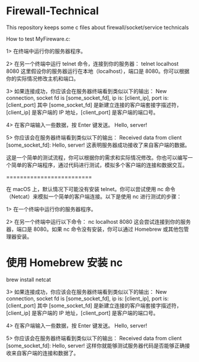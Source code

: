 # Firewall-Technical
This repository keeps some c files about firewall/socket/service technicals


How to test MyFireware.c:

1> 在终端中运行你的服务器程序。

2> 在另一个终端中运行 telnet 命令，连接到你的服务器：
telnet localhost 8080
这里假设你的服务器运行在本地（localhost），端口是 8080。你可以根据你的实际情况修改主机和端口。

3> 如果连接成功，你应该会在服务器终端看到类似以下的输出：
New connection, socket fd is [some_socket_fd], ip is: [client_ip], port is: [client_port]
其中 [some_socket_fd] 是新建立连接的客户端套接字描述符，[client_ip] 是客户端的 IP 地址，[client_port] 是客户端的端口号。

4> 在客户端输入一些数据，按 Enter 键发送。
Hello, server!

5> 你应该会在服务器终端看到类似以下的输出：
Received data from client [some_socket_fd]: Hello, server!
这表明服务器成功接收了来自客户端的数据。

这是一个简单的测试流程，你可以根据你的需求和实际情况修改。你也可以编写一个简单的客户端程序，通过代码进行测试，模拟多个客户端的连接和数据交互。



=========================

在 macOS 上，默认情况下可能没有安装 telnet。你可以尝试使用 nc 命令（Netcat）来模拟一个简单的客户端连接。以下是使用 nc 进行测试的步骤：

1> 在一个终端中运行你的服务器程序。

2> 在另一个终端中运行以下命令：
nc localhost 8080
这会尝试连接到你的服务器，端口是 8080。如果 nc 命令没有安装，你可以通过 Homebrew 或其他包管理器安装。
# 使用 Homebrew 安装 nc
brew install netcat

3> 如果连接成功，你应该会在服务器终端看到类似以下的输出：
New connection, socket fd is [some_socket_fd], ip is: [client_ip], port is: [client_port]
其中 [some_socket_fd] 是新建立连接的客户端套接字描述符，[client_ip] 是客户端的 IP 地址，[client_port] 是客户端的端口号。

4> 在客户端输入一些数据，按 Enter 键发送。
Hello, server!

5> 你应该会在服务器终端看到类似以下的输出：
Received data from client [some_socket_fd]: Hello, server!
这样你就能够测试服务器代码是否能够正确接收来自客户端的连接和数据了。
